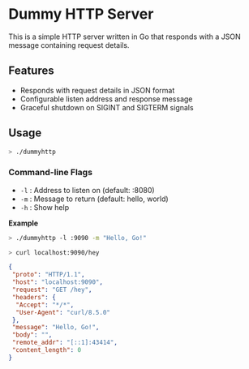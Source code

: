 # Dummy HTTP Server

This is a simple HTTP server written in Go that responds with a JSON message containing request details.

## Features

- Responds with request details in JSON format
- Configurable listen address and response message
- Graceful shutdown on SIGINT and SIGTERM signals

## Usage

```bash
> ./dummyhttp
```

### Command-line Flags
- `-l` : Address to listen on (default: :8080)
- `-m` : Message to return (default: hello, world)
- `-h` : Show help

**Example**
```bash
> ./dummyhttp -l :9090 -m "Hello, Go!"
```
```bash
> curl localhost:9090/hey
```
```json
{
 "proto": "HTTP/1.1",
 "host": "localhost:9090",
 "request": "GET /hey",
 "headers": {
  "Accept": "*/*",
  "User-Agent": "curl/8.5.0"
 },
 "message": "Hello, Go!",
 "body": "",
 "remote_addr": "[::1]:43414",
 "content_length": 0
}
```